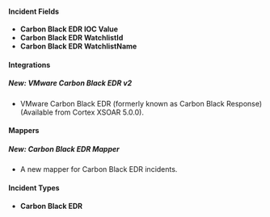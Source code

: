 
#### Incident Fields
- **Carbon Black EDR IOC Value**
- **Carbon Black EDR WatchlistId**
- **Carbon Black EDR WatchlistName**

#### Integrations
##### New: VMware Carbon Black EDR v2
- VMware Carbon Black EDR (formerly known as Carbon Black Response) (Available from Cortex XSOAR 5.0.0).

#### Mappers
##### New: Carbon Black EDR Mapper
- A new mapper for Carbon Black EDR incidents.

#### Incident Types
- **Carbon Black EDR**

